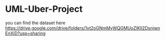 # UML-Uber-Project

you can find the dataset here https://drive.google.com/drive/folders/1xt2oGNmMyWQGMUoZlKll2DsnjwnEnXjD?usp=sharing
